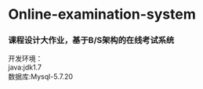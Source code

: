 # Online-examination-system
### 课程设计大作业，基于B/S架构的在线考试系统<br>
开发环境：<br>
java:jdk1.7<br>
数据库:Mysql-5.7.20<br>
